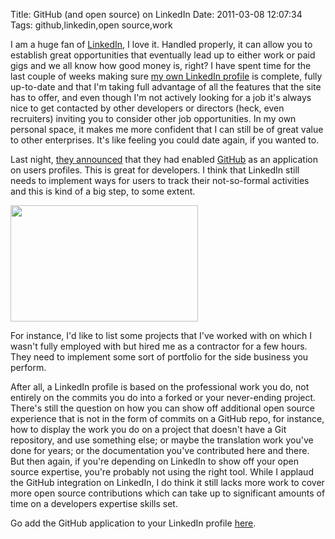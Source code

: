 Title: GitHub (and open source) on LinkedIn
Date: 2011-03-08 12:07:34
Tags: github,linkedin,open source,work

I am a huge fan of <a href="http://www.linkedin.com">LinkedIn</a>, I love it. Handled properly, it can allow you to establish great opportunities that eventually lead up to either work or paid gigs and we all know how good money is, right? I have spent time for the last couple of weeks making sure <a href="http://www.linkedin.com/in/damog">my own LinkedIn profile</a> is complete, fully up-to-date and that I'm taking full advantage of all the features that the site has to offer, and even though I'm not actively looking for a job it's always nice to get contacted by other developers or directors (heck, even recruiters) inviting you to consider other job opportunities. In my own personal space, it makes me more confident that I can still be of great value to other enterprises. It's like feeling you could date again, if you wanted to.

Last night, <a href="http://blog.linkedin.com/2011/03/08/github-linkedin/">they announced</a> that they had enabled <a href="http://www.github.com/">GitHub</a> as an application on users profiles. This is great for developers. I think that LinkedIn still needs to implement ways for users to track their not-so-formal activities and this is kind of a big step, to some extent.

<a href="http://stereonaut.net/wp-content/uploads/2011/03/Screen-shot-2011-03-08-at-12.04.44-PM.png"><img class="aligncenter size-medium wp-image-1242" title="Screen shot 2011-03-08 at 12.04.44 PM" src="http://stereonaut.net/wp-content/uploads/2011/03/Screen-shot-2011-03-08-at-12.04.44-PM-300x186.png" alt="" width="300" height="186" /></a>

For instance, I'd like to list some projects that I've worked with on which I wasn't fully employed with but hired me as a contractor for a few hours. They need to implement some sort of portfolio for the side business you perform.

After all, a LinkedIn profile is based on the professional work you do, not entirely on the commits you do into a forked or your never-ending project. There's still the question on how you can show off additional open source experience that is not in the form of commits on a GitHub repo, for instance, how to display the work you do on a project that doesn't have a Git repository, and use something else; or maybe the translation work you've done for years; or the documentation you've contributed here and there. But then again, if you're depending on LinkedIn to show off your open source expertise, you're probably not using the right tool. While I applaud the GitHub integration on LinkedIn, I do think it still lacks more work to cover more open source contributions which can take up to significant amounts of time on a developers expertise skills set.

Go add the GitHub application to your LinkedIn profile <a href="http://www.linkedin.com/opensocialInstallation/preview?_ch_panel_id=1&amp;_applicationId=122233">here</a>.